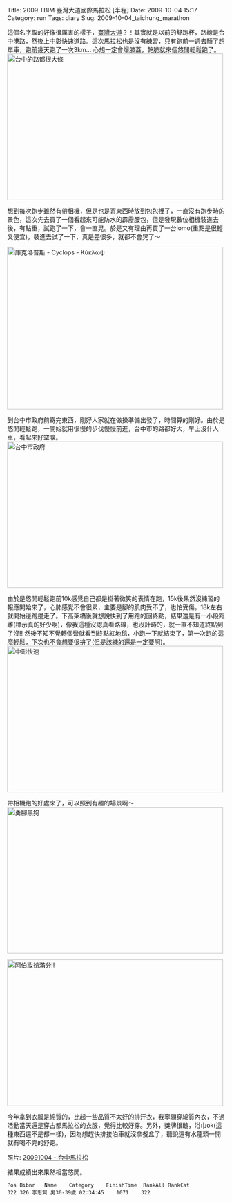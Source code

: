 Title: 2009 TBIM 臺灣大道國際馬拉松 [半程]
Date: 2009-10-04 15:17
Category: run
Tags: diary
Slug: 2009-10-04_taichung_marathon

這個名字取的好像很厲害的樣子，<a href="http://zh.wikipedia.org/wiki/台灣大道">臺灣大道</a>？！其實就是以前的舒跑杯，路線是台中港路，然後上中彰快速道路。這次馬拉松也是沒有練習，只有跑前一週去騎了趟單車，跑前幾天跑了一次3km... 心想一定會爆膝蓋，乾脆就來個悠閒輕鬆跑了。
<a href="http://www.flickr.com/photos/moogoo/3987557460/" title="Flickr 上 MooGoo 的 台中的路都很大條"><img src="http://farm4.static.flickr.com/3465/3987557460_ac843852cd.jpg" width="500" height="338" alt="台中的路都很大條" /></a>

想到每次跑步雖然有帶相機，但是也是寄東西時放到包包裡了，一直沒有跑步時的景色，這次先去買了一個看起來可能防水的霹靂腰包，但是發現數位相機裝進去後，有點重，試跑了一下，會一直晃。於是又有理由再買了一台lomo(重點是很輕又便宜)，裝進去試了一下，真是差很多，就都不會晃了～

<a href="http://www.flickr.com/photos/moogoo/3984476230/" title="Flickr 上 MooGoo 的 庫克洛普斯 - Cyclops - Κύκλωψ"><img src="http://farm4.static.flickr.com/3493/3984476230_9c6de31127.jpg" width="500" height="375" alt="庫克洛普斯 - Cyclops - Κύκλωψ" /></a>

到台中市政府前寄完東西，剛好人家就在做操準備出發了，時間算的剛好。由於是悠閒輕鬆跑，一開始就用很慢的步伐慢慢前進，台中市的路都好大，早上沒什人車，看起來好空曠。
<a href="http://www.flickr.com/photos/moogoo/3986803077/" title="Flickr 上 MooGoo 的 台中市政府"><img src="http://farm3.static.flickr.com/2640/3986803077_6041456d45.jpg" width="500" height="338" alt="台中市政府" /></a>

由於是悠閒輕鬆跑前10k感覺自己都是掛著微笑的表情在跑，15k後果然沒練習的報應開始來了，心肺感覺不會很累，主要是腳的肌肉受不了，也怕受傷，18k左右就開始邊跑邊走了。下高架橋後就想說快到了用跑的回終點，結果還是有一小段距離(標示真的好少啊)，像我這種沒認真看路線，也沒計時的，就一直不知道終點到了沒!! 然後不知不覺轉個彎就看到終點紅地毯，小跑一下就結束了，第一次跑的這麼輕鬆，下次也不會想要很拚了(但是該練的還是一定要啊)。
<a href="http://www.flickr.com/photos/moogoo/3987558158/" title="Flickr 上 MooGoo 的 中彰快速"><img src="http://farm3.static.flickr.com/2455/3987558158_e6f8232e53.jpg" width="500" height="338" alt="中彰快速" /></a>

帶相機跑的好處來了，可以照到有趣的場景啊～
<a href="http://www.flickr.com/photos/moogoo/3986805291/" title="Flickr 上 MooGoo 的 勇腳黑狗"><img src="http://farm3.static.flickr.com/2490/3986805291_28a30f5a43.jpg" width="500" height="338" alt="勇腳黑狗" /></a>

<a href="http://www.flickr.com/photos/moogoo/3987559060/" title="Flickr 上 MooGoo 的 阿伯妝扮滿分!!"><img src="http://farm4.static.flickr.com/3536/3987559060_fd504e7086.jpg" width="500" height="338" alt="阿伯妝扮滿分!!" /></a>

今年拿到衣服是綿質的，比起一些品質不太好的排汗衣，我寧願穿綿質內衣，不過活動當天還是穿古都馬拉松的衣服，覺得比較好穿。另外，獎牌很醜，浴巾ok(這種東西還不是都一樣)，因為想趕快排接泊車就沒拿餐盒了，聽說還有水龍頭一開就有喝不完的舒跑。

照片: <a href="http://www.flickr.com/photos/moogoo/sets/72157622529220658/">20091004 - 台中馬拉松</a>

結果成績出來果然相當悠閒。

    Pos	Bibnr	Name	Category	FinishTime	RankAll	RankCat
    322	326	李思賢	男30-39歲	02:34:45	1071	322

